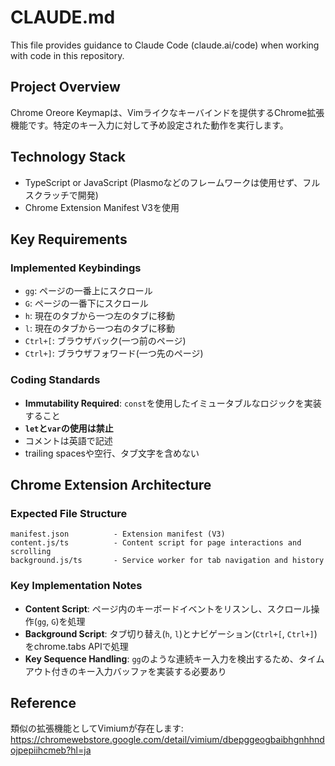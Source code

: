 # CLAUDE.md

This file provides guidance to Claude Code (claude.ai/code) when working with code in this repository.

## Project Overview

Chrome Oreore Keymapは、Vimライクなキーバインドを提供するChrome拡張機能です。特定のキー入力に対して予め設定された動作を実行します。

## Technology Stack

- TypeScript or JavaScript (Plasmoなどのフレームワークは使用せず、フルスクラッチで開発)
- Chrome Extension Manifest V3を使用

## Key Requirements

### Implemented Keybindings

- `gg`: ページの一番上にスクロール
- `G`: ページの一番下にスクロール
- `h`: 現在のタブから一つ左のタブに移動
- `l`: 現在のタブから一つ右のタブに移動
- `Ctrl+[`: ブラウザバック(一つ前のページ)
- `Ctrl+]`: ブラウザフォワード(一つ先のページ)

### Coding Standards

- **Immutability Required**: `const`を使用したイミュータブルなロジックを実装すること
- **`let`と`var`の使用は禁止**
- コメントは英語で記述
- trailing spacesや空行、タブ文字を含めない

## Chrome Extension Architecture

### Expected File Structure

```
manifest.json          - Extension manifest (V3)
content.js/ts          - Content script for page interactions and scrolling
background.js/ts       - Service worker for tab navigation and history
```

### Key Implementation Notes

- **Content Script**: ページ内のキーボードイベントをリスンし、スクロール操作(`gg`, `G`)を処理
- **Background Script**: タブ切り替え(`h`, `l`)とナビゲーション(`Ctrl+[`, `Ctrl+]`)をchrome.tabs APIで処理
- **Key Sequence Handling**: `gg`のような連続キー入力を検出するため、タイムアウト付きのキー入力バッファを実装する必要あり

## Reference

類似の拡張機能としてVimiumが存在します: https://chromewebstore.google.com/detail/vimium/dbepggeogbaibhgnhhndojpepiihcmeb?hl=ja
